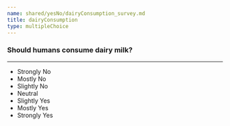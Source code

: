 ```yaml
---
name: shared/yesNo/dairyConsumption_survey.md
title: dairyConsumption
type: multipleChoice
---
```


### Should humans consume dairy milk?

---

- Strongly No
- Mostly No
- Slightly No
- Neutral
- Slightly Yes
- Mostly Yes
- Strongly Yes

